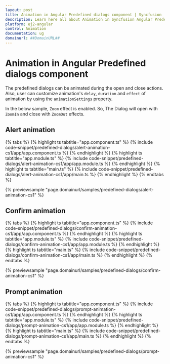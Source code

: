 ```yaml
---
layout: post
title: Animation in Angular Predefined dialogs component | Syncfusion
description: Learn here all about Animation in Syncfusion Angular Predefined dialogs component of Syncfusion Essential JS 2 and more.
platform: ej2-angular
control: Animation 
documentation: ug
domainurl: ##DomainURL##
---
```


# Animation in Angular Predefined dialogs component

The predefined dialogs can be animated during the open and close actions. Also, user can customize animation's `delay`, `duration` and `effect` of animation by using the `animationSettings` property.

In the below sample, `Zoom` effect is enabled. So, The Dialog will open with `ZoomIn` and close with `ZoomOut` effects.

## Alert animation

{% tabs %}
{% highlight ts tabtitle="app.component.ts" %}
{% include code-snippet/predefined-dialogs/alert-animation-cs1/app/app.component.ts %}
{% endhighlight %}
{% highlight ts tabtitle="app.module.ts" %}
{% include code-snippet/predefined-dialogs/alert-animation-cs1/app/app.module.ts %}
{% endhighlight %}
{% highlight ts tabtitle="main.ts" %}
{% include code-snippet/predefined-dialogs/alert-animation-cs1/app/main.ts %}
{% endhighlight %}
{% endtabs %}
  
{% previewsample "page.domainurl/samples/predefined-dialogs/alert-animation-cs1" %}

## Confirm animation

{% tabs %}
{% highlight ts tabtitle="app.component.ts" %}
{% include code-snippet/predefined-dialogs/confirm-animation-cs1/app/app.component.ts %}
{% endhighlight %}
{% highlight ts tabtitle="app.module.ts" %}
{% include code-snippet/predefined-dialogs/confirm-animation-cs1/app/app.module.ts %}
{% endhighlight %}
{% highlight ts tabtitle="main.ts" %}
{% include code-snippet/predefined-dialogs/confirm-animation-cs1/app/main.ts %}
{% endhighlight %}
{% endtabs %}
  
{% previewsample "page.domainurl/samples/predefined-dialogs/confirm-animation-cs1" %}

## Prompt animation

{% tabs %}
{% highlight ts tabtitle="app.component.ts" %}
{% include code-snippet/predefined-dialogs/prompt-animation-cs1/app/app.component.ts %}
{% endhighlight %}
{% highlight ts tabtitle="app.module.ts" %}
{% include code-snippet/predefined-dialogs/prompt-animation-cs1/app/app.module.ts %}
{% endhighlight %}
{% highlight ts tabtitle="main.ts" %}
{% include code-snippet/predefined-dialogs/prompt-animation-cs1/app/main.ts %}
{% endhighlight %}
{% endtabs %}
  
{% previewsample "page.domainurl/samples/predefined-dialogs/prompt-animation-cs1" %}